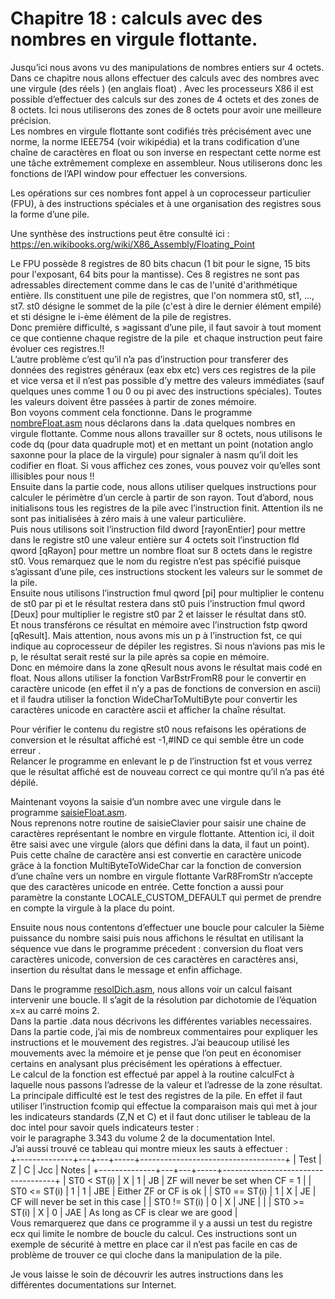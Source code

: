 # Chapitre 18 : calculs avec des nombres en virgule flottante.

Jusqu’ici nous avons vu des manipulations de nombres entiers sur 4 octets. Dans ce chapitre nous allons effectuer des calculs avec des nombres avec une virgule (des réels ) (en anglais float) . Avec les processeurs X86 il est possible d’effectuer des calculs sur des zones de 4 octets et des zones de 8 octets. Ici nous utiliserons des zones de 8 octets pour avoir une meilleure précision. <br>
Les nombres en virgule flottante sont codifiés très précisément avec une norme, la norme IEEE754 (voir wikipédia) et la trans codification d’une chaîne de caractères en float ou son inverse en respectant cette norme est une tâche extrêmement complexe en assembleur. Nous utiliserons donc les fonctions de l’API window pour effectuer les conversions.<br>

Les opérations sur ces nombres font appel à un coprocesseur particulier (FPU), à des instructions spéciales et à une organisation des registres sous la forme d’une pile. 

Une synthèse des instructions peut être consulté ici : https://en.wikibooks.org/wiki/X86_Assembly/Floating_Point

Le FPU possède 8 registres de 80 bits chacun (1 bit pour le signe, 15 bits pour l'exposant, 64 bits pour la mantisse). Ces 8 registres ne sont pas adressables directement comme dans le cas de l'unité d'arithmétique entière. Ils constituent une pile de registres, que l'on nommera st0, st1, ..., st7. st0 désigne le sommet de la pile (c'est à dire le dernier élément empilé) et sti désigne le i-ème élément de la pile de registres. <br>
Donc première difficulté, s »agissant d’une pile, il faut savoir à tout moment ce que contienne chaque registre de la pile  et chaque instruction peut faire évoluer ces registres.!! <br>
L’autre problème c’est qu’il n’a pas d’instruction pour transferer des données des registres généraux (eax ebx etc)  vers ces registres de la pile et vice versa et il n’est pas possible d’y mettre des valeurs immédiates (sauf quelques unes comme 1 ou 0 ou pi avec des instructions spéciales). Toutes les valeurs doivent être passées à partir de zones mémoire.<br> 
Bon voyons comment cela fonctionne. Dans le programme [nombreFloat.asm](https://github.com/vincentARM/AssemblyX86Windows32/blob/main/Chapitre018/nombreFloat.asm) nous déclarons dans la .data quelques nombres en virgule flottante. Comme nous allons travailler sur 8 octets, nous utilisons le code dq (pour data quadruple  mot) et en mettant un point (notation anglo saxonne pour la place de la virgule) pour signaler à nasm qu’il doit les codifier en float. Si vous affichez ces zones, vous pouvez voir qu’elles sont illisibles pour nous !! <br>
Ensuite dans la partie code, nous allons utiliser quelques instructions pour calculer le périmètre d’un cercle à partir de son rayon. Tout d’abord, nous initialisons tous les registres de la pile avec l’instruction finit. Attention ils ne sont pas initialisées à zéro mais à une valeur particulière.<br>
Puis nous utilisons soit l’instruction fild dword [rayonEntier] pour mettre dans le registre st0 une valeur entière sur 4 octets soit l’instruction fld qword [qRayon] pour mettre un nombre float sur 8 octets dans le registre st0. Vous remarquez que le nom du registre n’est pas spécifié puisque s’agissant d’une pile, ces instructions stockent les valeurs sur le sommet de la pile.<br>
Ensuite nous utilisons l’instruction fmul qword [pi] pour multiplier le contenu de st0 par pi  et le résultat restera dans st0 puis l’instruction fmul qword [Deux] pour multiplier le registre st0 par 2 et laisser le résultat dans st0.<br>
Et nous transférons ce résultat en mémoire avec l’instruction fstp qword [qResult]. Mais attention, nous avons mis un p à l’instruction fst, ce qui indique au coprocesseur de dépiler les registres. Si nous n’avions pas mis le p, le résultat serait resté sur la pile après sa copie en mémoire.<br>
Donc en mémoire dans la zone qResult nous avons le résultat mais codé en float. Nous allons utiliser la fonction VarBstrFromR8 pour le convertir en caractère unicode (en effet il n’y a pas de fonctions de conversion en ascii) et il faudra utiliser la fonction WideCharToMultiByte pour convertir les caractères unicode en caractère ascii et afficher la chaîne résultat.

Pour vérifier le contenu du registre st0 nous refaisons les opérations de conversion et le résultat affiché est -1,#IND ce qui semble être un code erreur .<br>
Relancer le programme en enlevant le p de l’instruction fst et vous verrez que le résultat affiché est de nouveau correct ce qui montre qu’il n’a pas été dépilé.<br>

Maintenant voyons la saisie d’un nombre avec une virgule  dans le programme [saisieFloat.asm](https://github.com/vincentARM/AssemblyX86Windows32/blob/main/Chapitre018/saisieFloat.asm). <br>
Nous reprenons notre routine de saisieClavier pour saisir une chaine de caractères représentant le nombre en virgule flottante. Attention ici, il doit être saisi avec une virgule (alors que défini dans la data, il faut un point). Puis cette chaîne de caractère ansi est convertie en caractère unicode grâce à la fonction MultiByteToWideChar car la fonction de conversion d’une chaîne vers un nombre en virgule flottante VarR8FromStr n’accepte que des caractères unicode en entrée. Cette fonction a aussi pour paramètre la constante LOCALE_CUSTOM_DEFAULT qui permet de prendre en compte la virgule à la place du point.<br>

Ensuite nous nous contentons d’effectuer une boucle pour calculer la 5ième puissance du nombre saisi puis nous affichons le résultat en utilisant la séquence vue dans le programme précedent : conversion du float vers caractères unicode, conversion de ces caractères en caractères ansi, insertion du résultat dans le message et enfin affichage.<br>

Dans le programme [resolDich.asm](https://github.com/vincentARM/AssemblyX86Windows32/blob/main/Chapitre018/resolDich.asm), nous allons voir un calcul faisant intervenir une boucle. Il s’agit de la résolution par dichotomie de l’équation x=x au carré moins 2. <br>
Dans la partie .data nous décrivons les différentes variables necessaires. Dans la partie code, j’ai mis de nombreux commentaires pour expliquer les instructions et le mouvement des registres. J’ai beaucoup utilisé les mouvements avec la mémoire et je pense que l’on peut en économiser certains en analysant plus précisément les opérations à effectuer. <br>
Le calcul de la fonction est effectué par appel à la routine calculFct à laquelle nous passons l’adresse de la valeur et l’adresse de la zone résultat. <br>
La principale difficulté est le test des registres de la pile. En effet il faut utiliser l’instruction fcomip qui effectue la comparaison mais qui met à jour les indicateurs standards (Z,N et C) et il faut donc utiliser le tableau de la doc intel pour savoir quels indicateurs tester : <br>
voir le paragraphe 3.343 du volume 2 de la documentation Intel. <br>
J’ai aussi trouvé ce tableau qui montre mieux les sauts à effectuer :<br>
+--------------+---+---+-----+------------------------------------+
| Test         | Z | C | Jcc | Notes                              |
+--------------+---+---+-----+------------------------------------+
| ST0 < ST(i)  | X | 1 | JB  | ZF will never be set when CF = 1   |
| ST0 <= ST(i) | 1 | 1 | JBE | Either ZF or CF is ok              |
| ST0 == ST(i) | 1 | X | JE  | CF will never be set in this case  |
| ST0 != ST(i) | 0 | X | JNE |                                    |
| ST0 >= ST(i) | X | 0 | JAE | As long as CF is clear we are good |
<br>
Vous remarquerez que dans ce programme il y a aussi un test du registre ecx  qui limite le nombre de boucle du calcul. Ces instructions sont un exemple de sécurité à mettre en place car il n’est pas facile en cas de problème de trouver ce qui cloche dans la manipulation de la pile. <br>

Je vous laisse le soin de découvrir les autres instructions dans les différentes documentations sur Internet.<br>

